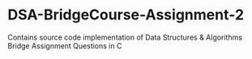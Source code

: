 # DSA-BridgeCourse-Assignment-2
Contains source code implementation of Data Structures & Algorithms Bridge Assignment Questions in C
